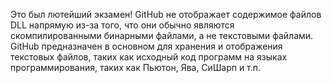Это был лютейший экзамен!
GitHub не отображает содержимое файлов DLL напрямую из-за того, что они обычно являются скомпилированными бинарными файлами,
а не текстовыми файлами. GitHub предназначен в основном для хранения и отображения 
текстовых файлов, таких как исходный код программ на языках программирования, 
таких как Пьютон, Ява, СиШарп и т.п.
